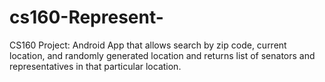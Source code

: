 # cs160-Represent-
CS160 Project: Android App that allows search by zip code, current location, and randomly generated location and returns list of senators and representatives in that particular location.
